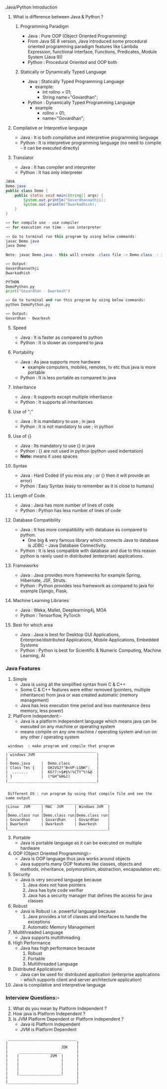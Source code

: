Java/Python Introduction

1. What is difference between Java & Python ?
   1. Programming Paradigm
      - Java : Pure OOP (Object Oriented Programming) 
      - From Java SE 8 version, Java introduced some procedural oriented programming paradigm features like Lambda Expression, functional interface, Functions, Predicates, Module System (Java 9))
      - Python : Procedural Oriented and OOP both
        
   2. Statically or Dynamically Typed Language
      - Java : Statically Typed Programming Language 
        - example: 
          - int rollno = 01; 
          - String name="Govardhan";
      - Python : Dynamically Typed Programming Language 
        - example 
          - rollno = 01; 
          - name="Govardhan";
          
3. Compilative or Interpretive language
   - Java : It is both compilative and interpretive programming language
   - Python : It is interpretive programming language (no need to compile - it can be executed directly)
   
4. Translator
    - Java : It has compiler and interpreter
    - Python : It has only interpreter
```java
JAVA
Demo.java
public class Demo {
    public static void main(String[] args) {
        System.out.println("Govardhannathji);
        System.out.println("Dwarkadhish);    
    }
}

=> for compile use - use compiler
=> for execution run time - use interpreter
        
=> Go to turminal run this program by using below commands:
javac Demo.java 
java Demo
        
Note: javac Demo.java - this will create .class file -> Demo.class  : it calls compile the program)

=> Output:
Govardhannathji
Dwarkadhish


```

```python
PYTHON
DemoPython.py
print("Govardhan - Dwarkesh")

=> Go to turminal and run this program by using below commands:
python DemoPython.py

=> Output:
Govardhan - Dwarkesh
```

5. Speed
   - Java : It is faster as compared to python
   - Python : It is slower as compared to java
   
6. Portability
   - Java : As java supports more hardware 
     - example computers, mobiles, remotes, tv etc thus java is more portable
   - Python : It is less portable as compared to java
   
7. Inheritance
   - Java : It supports except multiple inheritance
   - Python : It supports all inheritances
8. Use of ";"
   - Java : It is mandatory to use ; in java
   - Python : It is not mandatory to use ; in python
9. Use of {}
   - Java : Its mandatory to use {} in java
   - Python : {} are not used in python (python used indentation)
   - **Note:** means it uses spaces 
10. Syntax
    - Java : Hard Coded (if you miss any ; or {} then it will provide an error)
    - Python : Easy Syntax (easy to remember as it is close to humans)
11. Length of Code
    - Java : Java has more number of lines of code
    - Python : Python has less number of lines of code
12. Database Compatibility
    - Java : It has more compatibility with database as compared to python. 
      - One big & very famous library which connects Java to database is JDBC - Java Database Connectivity.
    - Python : It is less compatible with database and due to this reason python is rarely used in distributed (enterprise) applications.
13. Frameworks
    - Java : Java provides more frameworks for example Spring, Hibernate, JSF, Struts.
    - Python : Python provides less framework as compared to java for example Django, Flask.
14. Machine Learning Libraries
    - Java : Weka, Mallet, Deeplearning4j, MOA
    - Python : Tensorflow, PyTorch
15. Best for which area
    - Java : Java is best for Desktop GUI Applications, Enterprise/distributed Applications, Mobile Applications, Embedded Systems
    - Python : Python is best for Scientific & Numeric Computing, Machine Learning, AI

### Java Features
1. Simple
   - Java is using all the simplified syntax from C & C++
   - Some C & C++ features were either removed (pointers, multiple inheritance) from java or was created automatic (memory management)
   - Java has less execution time period and less maintenance (less memory, less power)
2. PlatForm Independent:-
   - Java is a platform independent language which means java can be executed on any machine or operating system
   - means compile on any one machine / operating system and run on any other / operating system
```
 windows  : make program and compile that program
 ________________________________________
| windows JVM                            |
|                                        |
| Demo.java     |  Demo.class            |
| Class Tes {   |  GHJVGJ?"B<VP:LGNH":   |
|  .......      |  KG??:>$#$%!%CTY^%!&@  | 
| }             |  (*&H^&H&J)            |
|________________________________________|


 Different OS : run program by using that compile file and see the same output 
 _____________________________________________
|Linux  JVM     | MAC  JVM     | Windows JVM  |
|               |              |              |
|Demo.class run |Demo.class run|Demo.class run|
| Govardhan     | Govardhan    | Govardhan    |
| Dwarkesh      | Dwarkesh     | Dwarkesh     |
|_____________________________________________|

```

3. Portable
   - Java is portable language as it can be executed on multiple hardware
4. OOP (Object Oriented Programming):-
   - Java is OOP language thus java works around objects
   - Java supports many OOP features like classes, objects and methods, inheritance, polymorphism, abstraction, encapsulation etc.
5. Security
   - Java is very secured language because
     1. Java does not have pointers
     2. Java has byte code verifier
     3. Java has a security manager that defines the access for java classes
6. Robust
   - Java is Robust i.e. powerful language because
     1. Java provides a lot of classes and interfaces to handle the exceptions
     2. Automatic Memory Management
7. Multithreaded Language
   - Java supports multithreading 
8. High Performance
   - Java has high performance because
     1. Robust
     2. Portable
     3. Multithreaded Language
9. Distributed Applications
   - Java can be used for distributed application (enterprise applications - which supports client and server architecture application)
10. Java is compilative and interpretive language

### Interview Questions:-
1. What do you mean by Platform Independent ?
2. How java is Platform Independent ? 
3. Is JVM Platform Dependent or Platform Independent ?
   - Java is Platform Independent
   - JVM is Platform Dependent
   

```
 _______________________________
|                               |
|                        JDK    |
|     ___________________       |
|    |              JVM  |      |
|    |                   |      |
|    |                   |      |
|    |                   |      |
|    |___________________|      |
|                               |
|_______________________________|

```



